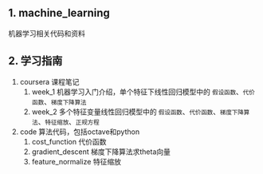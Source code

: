 ## 1. machine_learning
机器学习相关代码和资料

## 2. 学习指南
1. coursera  课程笔记
   1. week_1  机器学习入门介绍，单个特征下线性回归模型中的 `假设函数`、`代价函数`、`梯度下降算法`
   2. week_2  多个特征变量线性回归模型中的 `假设函数`、`代价函数`、`梯度下降算法`、`特征缩放`、`正规方程`
2. code  算法代码，包括octave和python
   1. cost_function 代价函数
   2. gradient_descent 梯度下降算法求theta向量
   3. feature_normalize 特征缩放

